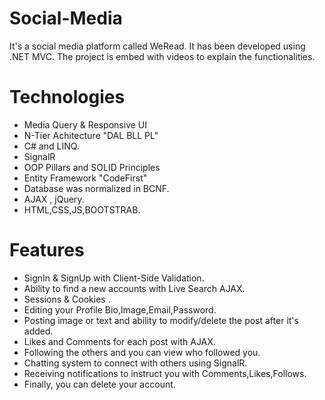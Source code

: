 # Social-Media
It's a social media platform called WeRead. It has been developed using .NET MVC. The project is embed with videos to explain the functionalities.

# Technologies
* Media Query & Responsive UI
* N-Tier Achitecture "DAL BLL PL"
* C# and LINQ.
* SignalR
* OOP Pillars and SOLID Principles
* Entity Framework "CodeFirst"
* Database was normalized in BCNF.
* AJAX , jQuery.
* HTML,CSS,JS,BOOTSTRAB.


# Features
* SignIn & SignUp with Client-Side Validation.
* Ability to find a new accounts with Live Search AJAX.
* Sessions & Cookies .
* Editing your Profile Bio,Image,Email,Password.
* Posting image or text and ability to modify/delete the post after it's added.
* Likes and Comments for each post with AJAX.
* Following the others and you can view who followed you.
* Chatting system to connect with others using SignalR.
* Receiving notifications to instruct you with Comments,Likes,Follows.
* Finally, you can delete your account.

